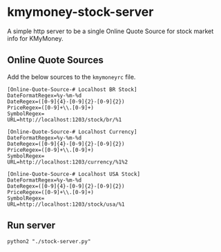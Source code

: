 # kmymoney-stock-server
A simple http server to be a single Online Quote Source for stock market info for KMyMoney.


## Online Quote Sources
Add the below sources to the `kmymoneyrc` file.

```
[Online-Quote-Source-# Localhost BR Stock]
DateFormatRegex=%y-%m-%d
DateRegex=([0-9]{4}-[0-9]{2}-[0-9]{2})
PriceRegex=([0-9]+\\.[0-9]+)
SymbolRegex=
URL=http://localhost:1203/stock/br/%1

[Online-Quote-Source-# Localhost Currency]
DateFormatRegex=%y-%m-%d
DateRegex=([0-9]{4}-[0-9]{2}-[0-9]{2})
PriceRegex=([0-9]+\\.[0-9]+)
SymbolRegex=
URL=http://localhost:1203/currency/%1%2

[Online-Quote-Source-# Localhost USA Stock]
DateFormatRegex=%y-%m-%d
DateRegex=([0-9]{4}-[0-9]{2}-[0-9]{2})
PriceRegex=([0-9]+\\.[0-9]+)
SymbolRegex=
URL=http://localhost:1203/stock/usa/%1
```

## Run server
`python2 "./stock-server.py"`